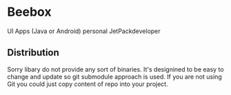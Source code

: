 Beebox
==========
UI Apps (Java or Android) personal JetPackdeveloper

Distribution
---------
Sorry libary do not provide any sort of binaries. It's designined to be easy to change and update so git submodule approach is used. If you are not using Git you could just copy content of repo into your project.
